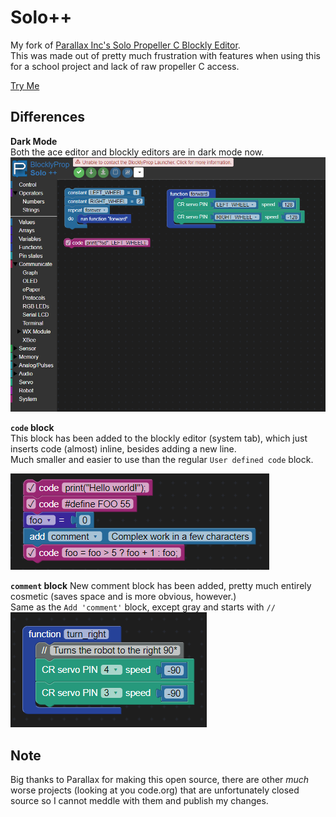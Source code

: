 # Solo++

My fork of [Parallax Inc's Solo Propeller C Blockly Editor](https://github.com/parallaxinc/solo).  
This was made out of pretty much frustration with features when using this for a school project and lack of raw propeller C access.

[Try Me](https://dvvcz.github.io/solo/index.html)

## Differences

__Dark Mode__  
Both the ace editor and blockly editors are in dark mode now.  
![Editor](assets/editor.png)

__``code`` block__  
This block has been added to the blockly editor (system tab), which just inserts code (almost) inline, besides adding a new line.  
Much smaller and easier to use than the regular ``User defined code`` block.  

![Code block](assets/code.png)

__``comment`` block__
New comment block has been added, pretty much entirely cosmetic (saves space and is more obvious, however.)  
Same as the ``Add 'comment'`` block, except gray and starts with ``//``  
![Comment](assets/comment.png)

## Note
Big thanks to Parallax for making this open source, there are other *much* worse projects (looking at you code.org) that are unfortunately closed source so I cannot meddle with them and publish my changes.